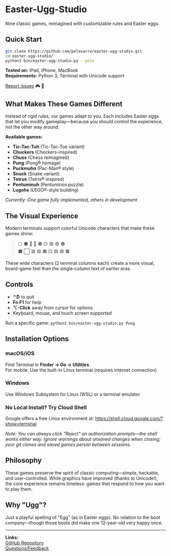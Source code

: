 # Easter-Ugg-Studio

Nine classic games, reimagined with customizable rules and Easter eggs.

## Quick Start

```bash
git clone https://github.com/pelavarre/easter-ugg-studio.git
cd easter-ugg-studio/
python3 bin/easter-ugg-studio.py --yolo
```

**Tested on:** iPad, iPhone, MacBook  
**Requirements:** Python 3, Terminal with Unicode support

[Report issues](https://twitter.com/intent/tweet?text=/@PELaVarre+Easter-Ugg-Studio) 🎮 👾

## What Makes These Games Different

Instead of rigid rules, our games adapt to you. Each includes Easter eggs that let you modify gameplay—because you should control the experience, not the other way around.

**Available games:**
- **Tic-Tac-Tuh** (Tic-Tac-Toe variant)
- **Chuckers** (Checkers-inspired)  
- **Chuss** (Chess reimagined)
- **Pung** (Pong® homage)
- **Puckmuhn** (Pac-Man® style)
- **Snuck** (Snake variant)
- **Tetrus** (Tetris® inspired)
- **Pentuminuh** (Pentominos puzzle)
- **Lugohs** (LEGO®-style building)

*Currently: One game fully implemented, others in development*

## The Visual Experience

Modern terminals support colorful Unicode characters that make these games shine:

> ⚪ ⚫ 🔴 🔵 🟠 🟡 🟢 🟣 🟤  
> ⬛ ⬜ 🟥 🟦 🟧 🟨 🟩 🟪 🟫  

These wide characters (2 terminal columns each) create a more visual, board-game feel than the single-column text of earlier eras.

## Controls

- **⌃D** to quit
- **Fn F1** for help  
- **⌥-Click** away from cursor for options
- Keyboard, mouse, and touch screen supported

Run a specific game: `python3 bin/easter-ugg-studio.py Pung`

## Installation Options

### macOS/iOS
Find Terminal in **Finder → Go → Utilities**  
For mobile: Use the built-in Linux terminal (requires internet connection)

### Windows
Use Windows Subsystem for Linux (WSL) or a terminal emulator

### No Local Install? Try Cloud Shell
Google offers a free Linux environment at: https://shell.cloud.google.com/?show=terminal

*Note: You can always click "Reject" on authorization prompts—the shell works either way. Ignore warnings about unsaved changes when closing; your git clones and saved games persist between sessions.*

## Philosophy

These games preserve the spirit of classic computing—simple, hackable, and user-controlled. While graphics have improved (thanks to Unicode!), the core experience remains timeless: games that respond to how you want to play them.

## Why "Ugg"?

Just a playful spelling of "Egg" (as in Easter eggs). No relation to the boot company—though those boots did make one 12-year-old very happy once.

---

**Links:**  
[GitHub Repository](https://github.com/pelavarre/easter-ugg-studio)  
[Questions/Feedback](https://twitter.com/intent/tweet?text=/@PELaVarre+Easter-Ugg-Studio)